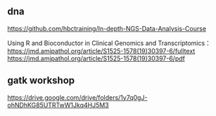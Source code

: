 ## dna
https://github.com/hbctraining/In-depth-NGS-Data-Analysis-Course

Using R and Bioconductor in Clinical Genomics and Transcriptomics：
https://jmd.amjpathol.org/article/S1525-1578(19)30397-6/fulltext
https://jmd.amjpathol.org/article/S1525-1578(19)30397-6/pdf

## gatk workshop
https://drive.google.com/drive/folders/1y7q0gJ-ohNDhKG85UTRTwW1Jkq4HJ5M3
